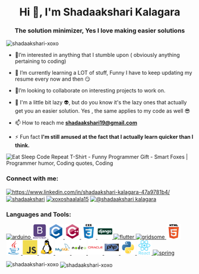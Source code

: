 <h1 align="center">Hi 👋, I'm Shadaakshari Kalagara</h1>
<h3 align="center">The solution minimizer, Yes I love making easier solutions</h3>

<p align="left"> <img src="https://komarev.com/ghpvc/?username=shadaakshari-xoxo&label=Profile%20views&color=0e75b6&style=flat" alt="shadaakshari-xoxo" /> </p>

- 🔭I’m interested in anything that I stumble upon ( obviously anything pertaining to coding)

- 👯 I’m currently learning a LOT of stuff, Funny I have to keep updating my resume every now and then :smirk:

- 🤝I’m looking to collaborate on interesting projects to work on.

- :woman: I'm a little bit lazy :alien:, but do you know it's the lazy ones that actually get you an easier solution. Yes , the same applies to my code as well :sunglasses:

- 📫 How to reach me **shadaakshari19@gmail.com**

- ⚡ Fun fact **I'm still amused at the fact that I actually learn quicker than I think.**

<img src="https://i.pinimg.com/originals/83/31/25/8331258e543977d6614d4f0f849b3131.jpg" alt="Eat Sleep Code Repeat T-Shirt - Funny Programmer Gift - Smart Foxes | Programmer  humor, Coding quotes, Coding" jsname="HiaYvf" jsaction="load:XAeZkd;" class="n3VNCb" data-noaft="1" style="width: 1000px; height: 800px; margin: 0px;">


<h3 align="left">Connect with me:</h3>
<p align="left">
<a href="https://linkedin.com/in/https://www.linkedin.com/in/shadaakshari-kalagara-47a9781b4/" target="blank"><img align="center" src="https://raw.githubusercontent.com/rahuldkjain/github-profile-readme-generator/master/src/images/icons/Social/linked-in-alt.svg" alt="https://www.linkedin.com/in/shadaakshari-kalagara-47a9781b4/" height="30" width="40" /></a>
<a href="https://instagram.com/shadaakshari" target="blank"><img align="center" src="https://raw.githubusercontent.com/rahuldkjain/github-profile-readme-generator/master/src/images/icons/Social/instagram.svg" alt="shadaakshari" height="30" width="40" /></a>
<a href="https://www.hackerrank.com/xoxoshaalala15" target="blank"><img align="center" src="https://raw.githubusercontent.com/rahuldkjain/github-profile-readme-generator/master/src/images/icons/Social/hackerrank.svg" alt="xoxoshaalala15" height="30" width="40" /></a>
<a href="https://www.hackerearth.com/@shadaakshari kalagara" target="blank"><img align="center" src="https://raw.githubusercontent.com/rahuldkjain/github-profile-readme-generator/master/src/images/icons/Social/hackerearth.svg" alt="@shadaakshari kalagara" height="30" width="40" /></a>
</p>

<h3 align="left">Languages and Tools:</h3>
<p align="left"> <a href="https://www.arduino.cc/" target="_blank" rel="noreferrer"> 
<img src="https://cdn.worldvectorlogo.com/logos/arduino-1.svg" alt="arduino" width="40" height="40"/> </a> <a href="https://getbootstrap.com" target="_blank" rel="noreferrer"> <img src="https://raw.githubusercontent.com/devicons/devicon/master/icons/bootstrap/bootstrap-plain-wordmark.svg" alt="bootstrap" width="40" height="40"/> </a> <a href="https://www.cprogramming.com/" target="_blank" rel="noreferrer"> <img src="https://raw.githubusercontent.com/devicons/devicon/master/icons/c/c-original.svg" alt="c" width="40" height="40"/> </a> <a href="https://www.w3schools.com/cpp/" target="_blank" rel="noreferrer"> <img src="https://raw.githubusercontent.com/devicons/devicon/master/icons/cplusplus/cplusplus-original.svg" alt="cplusplus" width="40" height="40"/> </a> <a href="https://www.w3schools.com/css/" target="_blank" rel="noreferrer"> <img src="https://raw.githubusercontent.com/devicons/devicon/master/icons/css3/css3-original-wordmark.svg" alt="css3" width="40" height="40"/> </a> <a href="https://www.djangoproject.com/" target="_blank" rel="noreferrer"> <img src="https://raw.githubusercontent.com/devicons/devicon/master/icons/django/django-original.svg" alt="django" width="40" height="40"/> </a> <a href="https://flutter.dev" target="_blank" rel="noreferrer"> <img src="https://www.vectorlogo.zone/logos/flutterio/flutterio-icon.svg" alt="flutter" width="40" height="40"/> </a> <a href="https://gridsome.org/" target="_blank" rel="noreferrer"> <img src="https://www.vectorlogo.zone/logos/gridsome/gridsome-icon.svg" alt="gridsome" width="40" height="40"/> </a> <a href="https://www.w3.org/html/" target="_blank" rel="noreferrer"> <img src="https://raw.githubusercontent.com/devicons/devicon/master/icons/html5/html5-original-wordmark.svg" alt="html5" width="40" height="40"/> </a> <a href="https://www.java.com" target="_blank" rel="noreferrer"> <img src="https://raw.githubusercontent.com/devicons/devicon/master/icons/java/java-original.svg" alt="java" width="40" height="40"/> </a> <a href="https://developer.mozilla.org/en-US/docs/Web/JavaScript" target="_blank" rel="noreferrer"> <img src="https://raw.githubusercontent.com/devicons/devicon/master/icons/javascript/javascript-original.svg" alt="javascript" width="40" height="40"/> </a> <a href="https://www.linux.org/" target="_blank" rel="noreferrer"> <img src="https://raw.githubusercontent.com/devicons/devicon/master/icons/linux/linux-original.svg" alt="linux" width="40" height="40"/> </a> <a href="https://www.mysql.com/" target="_blank" rel="noreferrer"> <img src="https://raw.githubusercontent.com/devicons/devicon/master/icons/mysql/mysql-original-wordmark.svg" alt="mysql" width="40" height="40"/> </a> <a href="https://nodejs.org" target="_blank" rel="noreferrer"> <img src="https://raw.githubusercontent.com/devicons/devicon/master/icons/nodejs/nodejs-original-wordmark.svg" alt="nodejs" width="40" height="40"/> </a> <a href="https://www.oracle.com/" target="_blank" rel="noreferrer"> <img src="https://raw.githubusercontent.com/devicons/devicon/master/icons/oracle/oracle-original.svg" alt="oracle" width="40" height="40"/> </a> <a href="https://www.php.net" target="_blank" rel="noreferrer"> <img src="https://raw.githubusercontent.com/devicons/devicon/master/icons/php/php-original.svg" alt="php" width="40" height="40"/> </a> <a href="https://www.python.org" target="_blank" rel="noreferrer"> <img src="https://raw.githubusercontent.com/devicons/devicon/master/icons/python/python-original.svg" alt="python" width="40" height="40"/> </a> <a href="https://reactjs.org/" target="_blank" rel="noreferrer"> <img src="https://raw.githubusercontent.com/devicons/devicon/master/icons/react/react-original-wordmark.svg" alt="react" width="40" height="40"/> </a> <a href="https://spring.io/" target="_blank" rel="noreferrer"> <img src="https://www.vectorlogo.zone/logos/springio/springio-icon.svg" alt="spring" width="40" height="40"/> </a> </p>

<p><img align="left" src="https://github-readme-stats.vercel.app/api/top-langs?username=shadaakshari-xoxo&show_icons=true&locale=en&layout=compact" alt="shadaakshari-xoxo" /></p>

<p>&nbsp;<img align="center" src="https://github-readme-stats.vercel.app/api?username=shadaakshari-xoxo&show_icons=true&locale=en" alt="shadaakshari-xoxo" /></p>

